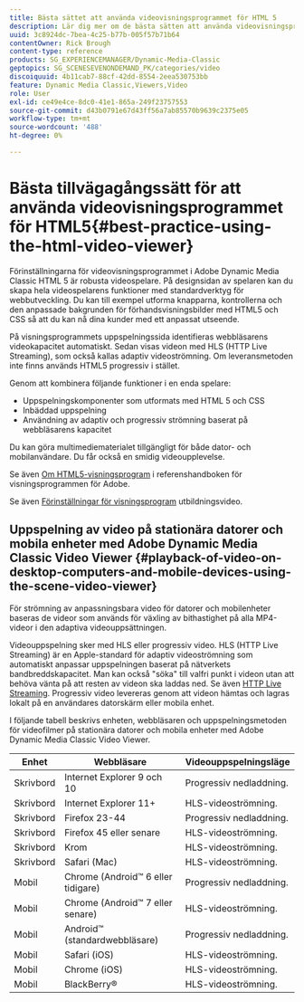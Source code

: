 ```yaml
---
title: Bästa sättet att använda videovisningsprogrammet för HTML 5
description: Lär dig mer om de bästa sätten att använda videovisningsprogrammet för HTML5.
uuid: 3c8924dc-7bea-4c25-b77b-005f57b71b64
contentOwner: Rick Brough
content-type: reference
products: SG_EXPERIENCEMANAGER/Dynamic-Media-Classic
geptopics: SG_SCENESEVENONDEMAND_PK/categories/video
discoiquuid: 4b11cab7-88cf-42dd-8554-2eea530753bb
feature: Dynamic Media Classic,Viewers,Video
role: User
exl-id: ce49e4ce-8dc0-41e1-865a-249f23757553
source-git-commit: d43b0791e67d43ff56a7ab85570b9639c2375e05
workflow-type: tm+mt
source-wordcount: '488'
ht-degree: 0%

---
```


# Bästa tillvägagångssätt för att använda videovisningsprogrammet för HTML5{#best-practice-using-the-html-video-viewer}

Förinställningarna för videovisningsprogrammet i Adobe Dynamic Media Classic HTML 5 är robusta videospelare. På designsidan av spelaren kan du skapa hela videospelarens funktioner med standardverktyg för webbutveckling. Du kan till exempel utforma knapparna, kontrollerna och den anpassade bakgrunden för förhandsvisningsbilder med HTML5 och CSS så att du kan nå dina kunder med ett anpassat utseende.

På visningsprogrammets uppspelningssida identifieras webbläsarens videokapacitet automatiskt. Sedan visas videon med HLS (HTTP Live Streaming), som också kallas adaptiv videoströmning. Om leveransmetoden inte finns används HTML5 progressiv i stället.

Genom att kombinera följande funktioner i en enda spelare:

* Uppspelningskomponenter som utformats med HTML 5 och CSS
* Inbäddad uppspelning
* Användning av adaptiv och progressiv strömning baserat på webbläsarens kapacitet

Du kan göra multimediematerialet tillgängligt för både dator- och mobilanvändare. Du får också en smidig videoupplevelse.

Se även [Om HTML5-visningsprogram](https://experienceleague.adobe.com/docs/dynamic-media-developer-resources/library/viewers-for-aem-assets-only/c-html5-aem-asset-viewers.html?lang=en#viewers-for-aem-assets-only) i referenshandboken för visningsprogrammen för Adobe.

Se även [Förinställningar för visningsprogram](https://s7d5.scene7.com/s7viewers/html5/VideoViewer.html?videoserverurl=https://s7d5.scene7.com/is/content/&amp;emailurl=https://s7d5.scene7.com/s7/emailFriend&amp;serverUrl=https://s7d5.scene7.com/is/image/&amp;config=Scene7SharedAssets/Universal_HTML5_Video&amp;contenturl=https://s7d5.scene7.com/skins/&amp;asset=S7tutorials/550_viewer-presets_converted%20renamed_Done-AVS) utbildningsvideo.

## Uppspelning av video på stationära datorer och mobila enheter med Adobe Dynamic Media Classic Video Viewer {#playback-of-video-on-desktop-computers-and-mobile-devices-using-the-scene-video-viewer}

För strömning av anpassningsbara video för datorer och mobilenheter baseras de videor som används för växling av bithastighet på alla MP4-videor i den adaptiva videouppsättningen.

Videouppspelning sker med HLS eller progressiv video. HLS (HTTP Live Streaming) är en Apple-standard för adaptiv videoströmning som automatiskt anpassar uppspelningen baserat på nätverkets bandbreddskapacitet. Man kan också &quot;söka&quot; till valfri punkt i videon utan att behöva vänta på att resten av videon ska laddas ned. Se även [HTTP Live Streaming](https://developer.apple.com/streaming/). Progressiv video levereras genom att videon hämtas och lagras lokalt på en användares datorskärm eller mobila enhet.

I följande tabell beskrivs enheten, webbläsaren och uppspelningsmetoden för videofilmer på stationära datorer och mobila enheter med Adobe Dynamic Media Classic Video Viewer.

| Enhet | Webbläsare | Videouppspelningsläge |
|--- |--- |--- |
| Skrivbord | Internet Explorer 9 och 10 | Progressiv nedladdning. |
| Skrivbord | Internet Explorer 11+ | HLS-videoströmning. |
| Skrivbord | Firefox 23-44 | Progressiv nedladdning. |
| Skrivbord | Firefox 45 eller senare | HLS-videoströmning. |
| Skrivbord | Krom | HLS-videoströmning. |
| Skrivbord | Safari (Mac) | HLS-videoströmning. |
| Mobil | Chrome (Android™ 6 eller tidigare) | Progressiv nedladdning. |
| Mobil | Chrome (Android™ 7 eller senare) | HLS-videoströmning. |
| Mobil | Android™ (standardwebbläsare) | Progressiv nedladdning. |
| Mobil | Safari (iOS) | HLS-videoströmning. |
| Mobil | Chrome (iOS) | HLS-videoströmning. |
| Mobil | BlackBerry® | HLS-videoströmning. |
